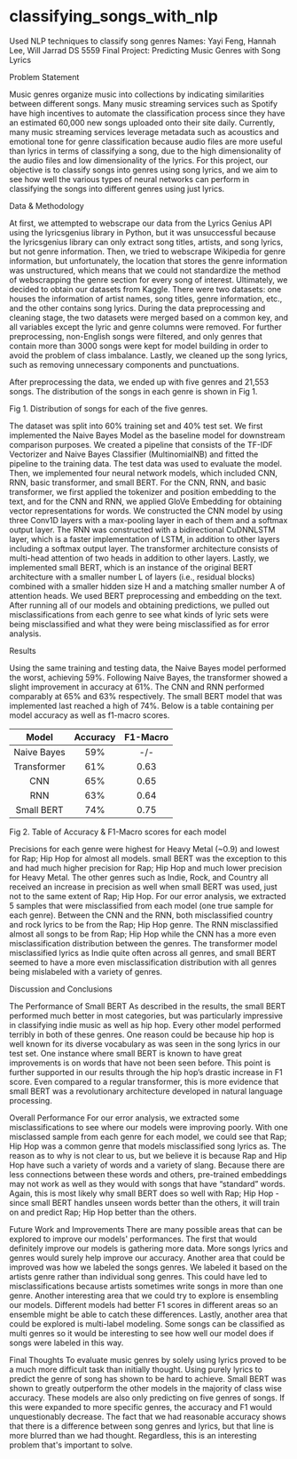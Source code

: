# classifying_songs_with_nlp
Used NLP techniques to classify song genres
Names: Yayi Feng, Hannah Lee, Will Jarrad 
DS 5559 Final Project: Predicting Music Genres with Song Lyrics 

Problem Statement 

Music genres organize music into collections by indicating similarities between different songs. Many music streaming services such as Spotify have high incentives to automate the classification process since they have an estimated 60,000 new songs uploaded onto their site daily. Currently, many music streaming services leverage metadata such as acoustics and emotional tone for genre classification because audio files are more useful than lyrics in terms of classifying a song, due to the high dimensionality of the audio files and low dimensionality of the lyrics. For this project, our objective is to classify songs into genres using song lyrics, and we aim to see how well the various types of neural networks can perform in classifying the songs into different genres using just lyrics. 

Data & Methodology 

At first, we attempted to webscrape our data from the Lyrics Genius API using the lyricsgenius library in Python, but it was unsuccessful because the lyricsgenius library can only extract song titles, artists, and song lyrics, but not genre information. Then, we tried to webscrape Wikipedia for genre information, but unfortunately, the location that stores the genre information was unstructured, which means that we could not standardize the method of webscrapping the genre section for every song of interest. Ultimately, we decided to obtain our datasets from Kaggle. There were two datasets: one houses the information of artist names, song titles, genre information, etc., and the other contains song lyrics. During the data preprocessing and cleaning stage, the two datasets were merged based on a common key, and all variables except the lyric and genre columns were removed. For further preprocessing, non-English songs were filtered, and only genres that contain more than 3000 songs were kept for model building in order to avoid the problem of class imbalance. Lastly, we cleaned up the song lyrics, such as removing unnecessary components and punctuations. 

After preprocessing the data, we ended up with five genres and 21,553 songs. The distribution of the songs in each genre is shown in Fig 1. 

Fig 1. Distribution of songs for each of the five genres.

The dataset was split into 60% training set and 40% test set. We first implemented the Naive Bayes Model as the baseline model for downstream comparison purposes. We created a pipeline that consists of the TF-IDF Vectorizer and Naive Bayes Classifier (MultinomialNB) and fitted the pipeline to the training data. The test data was used to evaluate the model. Then, we implemented four neural network models, which included CNN, RNN, basic transformer, and small BERT. For the CNN, RNN, and basic transformer, we first applied the tokenizer and position embedding to the text, and for the CNN and RNN, we applied GloVe Embedding for obtaining vector representations for words. We constructed the CNN model by using three Conv1D layers with a max-pooling layer in each of them and a softmax output layer. The RNN was constructed with a bidirectional CuDNNLSTM layer, which is a faster implementation of LSTM, in addition to other layers including a softmax output layer. The transformer architecture consists of multi-head attention of two heads in addition to other layers. Lastly, we implemented small BERT, which is an instance of the original BERT architecture with a smaller number L of layers (i.e., residual blocks) combined with a smaller hidden size H and a matching smaller number A of attention heads. We used BERT preprocessing and embedding on the text. After running all of our models and obtaining predictions, we pulled out misclassifications from each genre to see what kinds of lyric sets were being misclassified and what they were being misclassified as for error analysis. 

Results 

Using the same training and testing data, the Naive Bayes model performed the worst, achieving 59%. Following Naive Bayes, the transformer showed a slight improvement in accuracy at 61%. The CNN and RNN performed comparably at 65% and 63% respectively. The small BERT model that was implemented last reached a high of 74%. Below is a table containing per model accuracy as well as f1-macro scores. 

|    Model    | Accuracy | F1-Macro |
|:-----------:|:--------:|:--------:|
| Naive Bayes |    59%   |    -/-   |
| Transformer |    61%   |   0.63   |
|     CNN     |    65%   |   0.65   |
|     RNN     |    63%   |   0.64   |
|  Small BERT |    74%   |   0.75   |

Fig 2. Table of Accuracy & F1-Macro scores for each model

Precisions for each genre were highest for Heavy Metal (~0.9) and lowest for Rap; Hip Hop for almost all models. small BERT was the exception to this and had much higher precision for Rap; Hip Hop and much lower precision for Heavy Metal. The other genres such as Indie, Rock, and Country all received an increase in precision as well when small BERT was used, just not to the same extent of Rap; Hip Hop. For our error analysis, we extracted 5 samples that were misclassified from each model (one true sample for each genre). Between the CNN and the RNN, both misclassified country and rock lyrics to be from the Rap; Hip Hop genre. The RNN misclassified almost all songs to be from Rap; Hip Hop while the CNN has a more even misclassification distribution between the genres. The transformer model misclassified lyrics as Indie quite often across all genres, and small BERT seemed to have a more even misclassification distribution with all genres being mislabeled with a variety of genres. 

Discussion and Conclusions

The Performance of Small BERT
As described in the results, the small BERT performed much better in most categories, but was particularly impressive in classifying indie music as well as hip hop. Every other model performed terribly in both of these genres. One reason could be because hip hop is well known for its diverse vocabulary as was seen in the song lyrics in our test set. One instance where small BERT is known to have great improvements is on words that have not been seen before. This point is further supported in our results through the hip hop’s drastic increase in F1 score. Even compared to a regular transformer, this is more evidence that small BERT was a revolutionary architecture developed in natural language processing.

Overall Performance
For our error analysis, we extracted some misclassifications to see where our models were improving poorly. With one misclassed sample from each genre for each model, we could see that Rap; Hip Hop was a common genre that models misclassified song lyrics as.  The reason as to why is not clear to us, but we believe it is because Rap and Hip Hop have such a variety of words and a variety of slang. Because there are less connections between these words and others, pre-trained embeddings may not work as well as they would with songs that have “standard” words. Again, this is most likely why small BERT does so well with Rap; Hip Hop - since small BERT handles unseen words better than the others, it will train on and predict Rap; Hip Hop better than the others. 

Future Work and Improvements
There are many possible areas that can be explored to improve our models' performances. The first that would definitely improve our models is gathering more data. More songs lyrics and genres would surely help improve our accuracy. Another area that could be improved was how we labeled the songs genres. We labeled it based on the artists genre rather than individual song genres. This could have led to misclassifications because artists sometimes write songs in more than one genre. Another interesting area that we could try to explore is ensembling our models. Different models had better F1 scores in different areas so an ensemble might be able to catch these differences. Lastly, another area that could be explored is multi-label modeling. Some songs can be classified as multi genres so it would be interesting to see how well our model does if songs were labeled in this way.

Final Thoughts
To evaluate music genres by solely using lyrics proved to be a much more difficult task than initially thought. Using purely lyrics to predict the genre of song has shown to be hard to achieve. Small BERT was shown to greatly outperform the other models in the majority of class wise accuracy. These models are also only predicting on five genres of songs. If this were expanded to more specific genres, the accuracy and F1 would unquestionably decrease. The fact that we had reasonable accuracy shows that there is a difference between song genres and lyrics, but that line is more blurred than we had thought. Regardless, this is an interesting problem that's important to solve.
